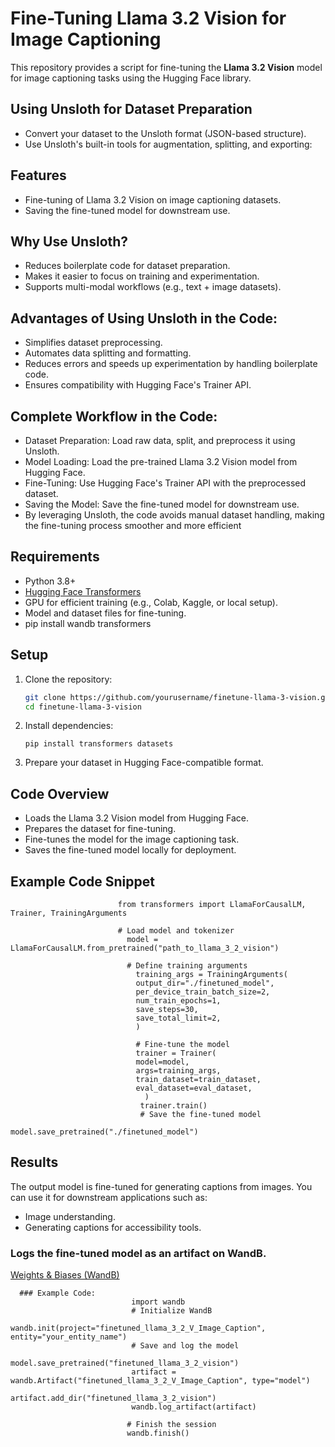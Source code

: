 # Fine-Tuning Llama 3.2 Vision for Image Captioning

This repository provides a script for fine-tuning the **Llama 3.2 Vision** model for image captioning tasks using the Hugging Face library.
## Using Unsloth for Dataset Preparation
- Convert your dataset to the Unsloth format (JSON-based structure).
- Use Unsloth's built-in tools for augmentation, splitting, and exporting:
## Features
- Fine-tuning of Llama 3.2 Vision on image captioning datasets.
- Saving the fine-tuned model for downstream use.
## Why Use Unsloth?
- Reduces boilerplate code for dataset preparation.
- Makes it easier to focus on training and experimentation.
- Supports multi-modal workflows (e.g., text + image datasets).
## Advantages of Using Unsloth in the Code:
- Simplifies dataset preprocessing.
- Automates data splitting and formatting.
- Reduces errors and speeds up experimentation by handling boilerplate code.
- Ensures compatibility with Hugging Face's Trainer API.
## Complete Workflow in the Code:
- Dataset Preparation: Load raw data, split, and preprocess it using Unsloth.
- Model Loading: Load the pre-trained Llama 3.2 Vision model from Hugging Face.
- Fine-Tuning: Use Hugging Face's Trainer API with the preprocessed dataset.
- Saving the Model: Save the fine-tuned model for downstream use.
- By leveraging Unsloth, the code avoids manual dataset handling, making the fine-tuning process smoother and more efficient
## Requirements

- Python 3.8+
- [Hugging Face Transformers](https://huggingface.co/transformers/)
- GPU for efficient training (e.g., Colab, Kaggle, or local setup).
- Model and dataset files for fine-tuning.
- pip install wandb transformers

## Setup

1. Clone the repository:
   ```bash
   git clone https://github.com/yourusername/finetune-llama-3-vision.git
   cd finetune-llama-3-vision
2. Install dependencies:

       pip install transformers datasets
3. Prepare your dataset in Hugging Face-compatible format.
## Code Overview
- Loads the Llama 3.2 Vision model from Hugging Face.
- Prepares the dataset for fine-tuning.
- Fine-tunes the model for the image captioning task.
- Saves the fine-tuned model locally for deployment.
  
## Example Code Snippet
                            from transformers import LlamaForCausalLM, Trainer, TrainingArguments

                            # Load model and tokenizer
                              model = LlamaForCausalLM.from_pretrained("path_to_llama_3_2_vision")

                              # Define training arguments
                                training_args = TrainingArguments(
                                output_dir="./finetuned_model",
                                per_device_train_batch_size=2,
                                num_train_epochs=1,
                                save_steps=30,
                                save_total_limit=2,
                                )

                                # Fine-tune the model
                                trainer = Trainer(
                                model=model,
                                args=training_args,
                                train_dataset=train_dataset,
                                eval_dataset=eval_dataset,
                                  )
                                 trainer.train()
                                 # Save the fine-tuned model
                                 model.save_pretrained("./finetuned_model")
## Results
The output model is fine-tuned for generating captions from images. You can use it for downstream applications such as:
- Image understanding.
- Generating captions for accessibility tools.
### Logs the fine-tuned model as an artifact on WandB.
[Weights & Biases (WandB)](https://wandb.ai/)
                               
      ### Example Code:                           
                               import wandb
                               # Initialize WandB
                               wandb.init(project="finetuned_llama_3_2_V_Image_Caption", entity="your_entity_name")
                               # Save and log the model
                               model.save_pretrained("finetuned_llama_3_2_vision")
                               artifact = wandb.Artifact("finetuned_llama_3_2_V_Image_Caption", type="model")
                               artifact.add_dir("finetuned_llama_3_2_vision")
                               wandb.log_artifact(artifact)

                              # Finish the session
                              wandb.finish()
